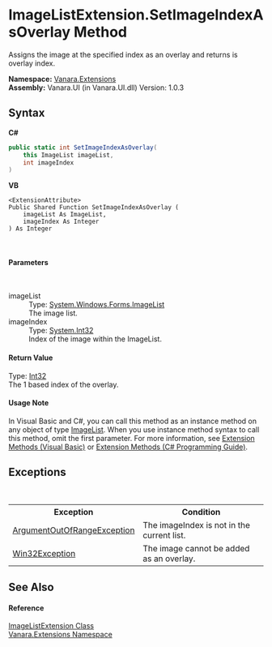 # ImageListExtension.SetImageIndexAsOverlay Method 
 

Assigns the image at the specified index as an overlay and returns is overlay index.

**Namespace:**&nbsp;<a href="9abe54ff-18ce-e333-beed-30e855655381">Vanara.Extensions</a><br />**Assembly:**&nbsp;Vanara.UI (in Vanara.UI.dll) Version: 1.0.3

## Syntax

**C#**<br />
``` C#
public static int SetImageIndexAsOverlay(
	this ImageList imageList,
	int imageIndex
)
```

**VB**<br />
``` VB
<ExtensionAttribute>
Public Shared Function SetImageIndexAsOverlay ( 
	imageList As ImageList,
	imageIndex As Integer
) As Integer
```

<br />

#### Parameters
&nbsp;<dl><dt>imageList</dt><dd>Type: <a href="http://msdn2.microsoft.com/en-us/library/syz61hka" target="_blank">System.Windows.Forms.ImageList</a><br />The image list.</dd><dt>imageIndex</dt><dd>Type: <a href="http://msdn2.microsoft.com/en-us/library/td2s409d" target="_blank">System.Int32</a><br />Index of the image within the ImageList.</dd></dl>

#### Return Value
Type: <a href="http://msdn2.microsoft.com/en-us/library/td2s409d" target="_blank">Int32</a><br />The 1 based index of the overlay.

#### Usage Note
In Visual Basic and C#, you can call this method as an instance method on any object of type <a href="http://msdn2.microsoft.com/en-us/library/syz61hka" target="_blank">ImageList</a>. When you use instance method syntax to call this method, omit the first parameter. For more information, see <a href="http://msdn.microsoft.com/en-us/library/bb384936.aspx">Extension Methods (Visual Basic)</a> or <a href="http://msdn.microsoft.com/en-us/library/bb383977.aspx">Extension Methods (C# Programming Guide)</a>.

## Exceptions
&nbsp;<table><tr><th>Exception</th><th>Condition</th></tr><tr><td><a href="http://msdn2.microsoft.com/en-us/library/8xt94y6e" target="_blank">ArgumentOutOfRangeException</a></td><td>The imageIndex is not in the current list.</td></tr><tr><td><a href="http://msdn2.microsoft.com/en-us/library/tac3tbxc" target="_blank">Win32Exception</a></td><td>The image cannot be added as an overlay.</td></tr></table>

## See Also


#### Reference
<a href="37f78934-2ff4-2132-4399-746b22e4b014">ImageListExtension Class</a><br /><a href="9abe54ff-18ce-e333-beed-30e855655381">Vanara.Extensions Namespace</a><br />